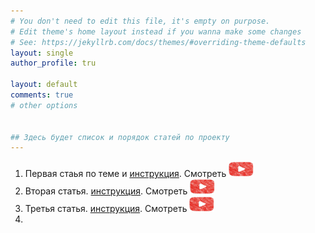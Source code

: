 ```yaml
---
# You don't need to edit this file, it's empty on purpose.
# Edit theme's home layout instead if you wanna make some changes
# See: https://jekyllrb.com/docs/themes/#overriding-theme-defaults
layout: single
author_profile: tru

layout: default
comments: true
# other options


## Здесь будет список и порядок статей по проекту
---
```

1. Первая стаья по теме и [инструкция](https://fondurat-it.github.io/blog/post-sacha/). Смотреть <a href="https://youtube.com">
  <img src="assets/images/youtube.jpg" width="40" height="25" width="60" alt="Смотреть"></a>  
3. Вторая статья. [инструкция](https://fondurat-it.github.io/blog/post-sacha/). Смотреть <a href="https://youtube.com">
  <img src="assets/images/youtube.jpg" width="40" height="25" width="60" alt="Смотреть"></a> 
4. Третья статья. [инструкция](https://fondurat-it.github.io/blog/post-sacha/). Смотреть <a href="https://youtube.com">
  <img src="assets/images/youtube.jpg" width="40" height="25" width="60" alt="Смотреть"></a>
5. 
